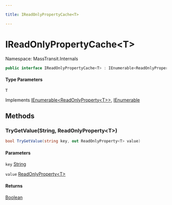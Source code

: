 ```yaml
---

title: IReadOnlyPropertyCache<T>

---
```


# IReadOnlyPropertyCache\<T\>

Namespace: MassTransit.Internals

```csharp
public interface IReadOnlyPropertyCache<T> : IEnumerable<ReadOnlyProperty<T>>, IEnumerable
```

#### Type Parameters

`T`<br/>

Implements [IEnumerable\<ReadOnlyProperty\<T\>\>](https://learn.microsoft.com/en-us/dotnet/api/system.collections.generic.ienumerable-1), [IEnumerable](https://learn.microsoft.com/en-us/dotnet/api/system.collections.ienumerable)

## Methods

### **TryGetValue(String, ReadOnlyProperty\<T\>)**

```csharp
bool TryGetValue(string key, out ReadOnlyProperty<T> value)
```

#### Parameters

`key` [String](https://learn.microsoft.com/en-us/dotnet/api/system.string)<br/>

`value` [ReadOnlyProperty\<T\>](../masstransit-internals/readonlyproperty-1)<br/>

#### Returns

[Boolean](https://learn.microsoft.com/en-us/dotnet/api/system.boolean)<br/>
